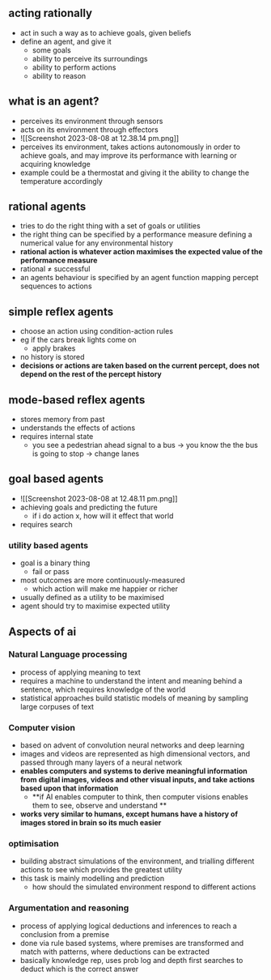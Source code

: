## acting rationally 
- act in such a way as to achieve goals, given beliefs 
- define an agent, and give it 
	- some goals 
	- ability to perceive its surroundings 
	- ability to perform actions 
	- ability to reason 


## what is an agent?
- perceives its environment through sensors 
- acts on its environment through effectors 
- ![[Screenshot 2023-08-08 at 12.38.14 pm.png]]
- perceives its environment, takes actions autonomously in order to achieve goals, and may improve its performance with learning or acquiring knowledge 
- example could be a thermostat and giving it the ability to change the temperature accordingly 

## rational agents
- tries to do the right thing with a set of goals or utilities 
- the right thing can be specified by a performance measure defining a numerical value for any environmental history 
- **rational action is whatever action maximises the expected value of the performance measure**
- rational ≠ successful 
- an agents behaviour is specified by an agent function mapping percept sequences to actions 

## simple reflex agents
- choose an action using condition-action rules
- eg if the cars break lights come on
	- apply brakes
- no history is stored
- **decisions or actions are taken based on the current percept, does not depend on the rest of the percept history** 

## mode-based reflex agents
- stores memory from past 
- understands the effects of actions 
- requires internal state
	- you see a pedestrian ahead signal to a bus -> you know the the bus is going to stop -> change lanes

## goal based agents 
- ![[Screenshot 2023-08-08 at 12.48.11 pm.png]]
- achieving goals and predicting the future 
	- if i do action x, how will it effect that world 
- requires search

### utility based agents 
- goal is a binary thing 
	- fail or pass
- most outcomes are more continuously-measured 
	- which action will make me happier or richer 
- usually defined as a utility to be maximised 
- agent should try to maximise expected utility 

## Aspects of ai

### Natural Language processing
- process of applying meaning to text
- requires a machine to understand the intent and meaning behind a sentence, which requires knowledge of the world 
- statistical approaches build statistic models of meaning by sampling large corpuses of text

### Computer vision
- based on advent of convolution neural networks and deep learning 
- images and videos are represented as high dimensional vectors, and passed through many layers of a neural network 
- **enables computers and systems to derive meaningful information from digital images, videos and other visual inputs, and take actions based upon that information**
	- **if AI enables computer to think, then computer visions enables them to see, observe and understand **
- **works very similar to humans, except humans have a history of images stored in brain so its much easier** 

### optimisation 
- building abstract simulations of the environment, and trialling different actions to see which provides the greatest utility 
- this task is mainly modelling and prediction 
	- how should the simulated environment respond to different actions 

### Argumentation and reasoning 
- process of applying logical deductions and inferences to reach a conclusion from a premise 
- done via rule based systems, where premises are transformed and match with patterns, where deductions can be extracted 
- basically knowledge rep, uses prob log and depth first searches to deduct which is the correct answer
